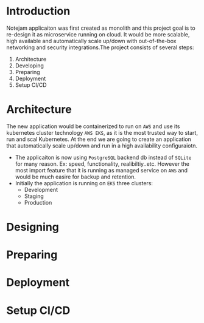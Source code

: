 # Introduction #
Notejam applicaiton was first created as monolith and this project goal is to re-design it as microservice running on cloud. It would be more scalable, high available and automatically scale up/down with out-of-the-box networking and security integrations.The project consists of several steps:
1. Architecture
2. Developing
3. Preparing
4. Deployment
5. Setup CI/CD
# Architecture #
The new application would be containerized to run on `AWS` and use its kubernetes cluster technology `AWS EKS`, as it is the most trusted way to start, run and scal Kubernetes. At the end we are going to create an application that automatically scale up/down and run in a high availability configuraiotn.
* The applicaiton is now using `PostgreSQL` backend db instead  of `SQLite` for many reason. Ex: speed, functionality, realibiltiy..etc. However the most import feature that it is running as managed service on `AWS` and would be much easire for backup and retention.
* Initially the application is running on `EKS` three clusters:
    - Development
    - Staging
    - Production




# Designing #
# Preparing #
# Deployment #
# Setup CI/CD #


